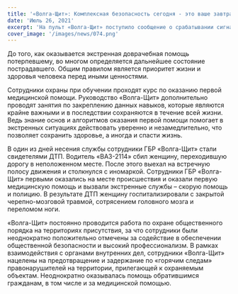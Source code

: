 ```yaml
---
title: '«Волга-Щит»: Комплексная безопасность сегодня - это ваше завтра!'
date: 'Июль 26, 2021'
excerpt: 'На пульт «Волга-Щит» поступило сообщение о срабатывании сигнализации с охраняемого объекта (частный дом).'
cover_image: '/images/news/074.png'
---
```


До того, как оказывается экстренная доврачебная помощь потерпевшему, во многом определяется дальнейшее состояние пострадавшего. Общим правилом является приоритет жизни и здоровья человека перед иными ценностями.

Сотрудники охраны при обучении проходят курс по оказанию первой медицинской помощи. Руководство «Волга-Щит» дополнительно проводят занятия по закреплению данных навыков, которые являются крайне важными и в последствии сохраняются в течение всей жизни. Ведь знание основ и алгоритмов оказания первой помощи помогает в экстренных ситуациях действовать уверенно и незамедлительно, что позволяет сохранить здоровье, а иногда и спасти жизнь.

В один из дней несения службы сотрудники ГБР «Волга-Щит» стали свидетелями ДТП. Водитель «ВАЗ-2114» сбил женщину, переходившую дорогу в неположенном месте. После этого выехал на встречную полосу движения и столкнулся с иномаркой. Сотрудники ГБР «Волга-Щит» первыми оказались на месте происшествия и оказали первую медицинскую помощь и вызвали экстренные службы – скорую помощь и полицию. В результате ДТП женщину госпитализировали с закрытой черепно-мозговой травмой, сотрясением головного мозга и переломом ноги.

«Волга-Щит» постоянно проводится работа по охране общественного порядка на территориях присутствия, за что сотрудники были неоднократно положительно отмечены за содействие в обеспечении общественной безопасности и высокий профессионализм.
В рамках взаимодействия с органами внутренних дел, сотрудники «Волга-Щит» нацелены на предотвращение и задержание по «горячим следам» правонарушителей на территории, прилегающей к охраняемым объектам. Неоднократно оказывалась помощь обратившимся гражданам, в том числе и за медицинской помощью.
